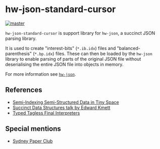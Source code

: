 # hw-json-standard-cursor
[![master](https://circleci.com/gh/haskell-works/hw-json-standard-cursor/tree/master.svg?style=svg)](https://circleci.com/gh/haskell-works/hw-json-standard-cursor/tree/master)

`hw-json-standard-cursor` is support library for `hw-json`, a succinct JSON parsing library.

It is used to create "interest-bits" (`*.ib.idx`) files and
"balanced-parenthesis" (`*.bp.idx`) files.  These can then be loaded by the `hw-json`
library to enable parsing of parts of the original JSON file without deserialising
the entire JSON file into objects in memory.

For more information see [`hw-json`](https://github.com/haskell-works/hw-json).

## References

* [Semi-Indexing Semi-Structured Data in Tiny Space](http://www.di.unipi.it/~ottavian/files/semi_index_cikm.pdf)
* [Succinct Data Structures talk by Edward Kmett](https://www.youtube.com/watch?v=uA0Z7_4J7u8)
* [Typed Tagless Final Interpreters](http://okmij.org/ftp/tagless-final/course/lecture.pdf)

## Special mentions

* [Sydney Paper Club](http://www.meetup.com/Sydney-Paper-Club/)
